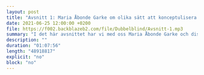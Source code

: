 ```yaml
---
layout: post
title: "Avsnitt 1: Maria Åbonde Garke om olika sätt att konceptulisera psykisk sjukdom"
date: 2021-06-25 12:00:00 +0200
file: https://f002.backblazeb2.com/file/Dubbelblind/Avsnitt-1.mp3
summary: "I det här avsnittet har vi med oss Maria Åbonde Garke och diskuterar tillsammans med henne olika sätt att konceptulisera psykisk sjukdom."
description: ""
duration: "01:07:56"
length: "48918817"
explicit: "no"
block: "no"
---
```


